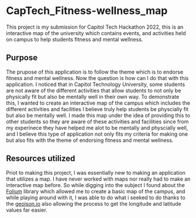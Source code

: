# CapTech_Fitness-wellness_map
This project is my submission for Capitol Tech Hackathon 2022, this is an interactive map of the university which contains events, and activities held on campus to help students fitness and mental wellness.

## Purpose

The prupose of this application is to follow the theme which is to endorse fitness and mental wellness. Now the question is how can I do that with this application. I noticed that in Capitol Technology University, some students are not aware of the different activities that allow students to not only be physically fit but also be mentally well in their own way. To demonstrate this, I wanted to create an interactive map of the campus which includes the different activities and facilities I believe truly help students be physcially fit but also be mentally well. I made this map under the idea of providing this to other students so they are aware of these activities and facilities since from my experinece they have helped me alot to be mentally and physcially well, and I believe this type of application not only fits my criteria for making one but also fits with the theme of endorsing fitness and mental wellness.

## Resources utilized

Priot to making this project, I was essentially new to making an application that utilizes a map. I have never worked with maps nor really had to make an interactive map before. So while digging into the subject I found about the [Folium](https://python-visualization.github.io/folium/index.html) library which allowed me to create a basic map of the campus, and while playing around with it, I was able to do what i seeked to do thanks to the [geojson.io](http://geojson.io/#map=2/20.0/0.0) also allowing the process to get the longitude and latitude values far easier.





